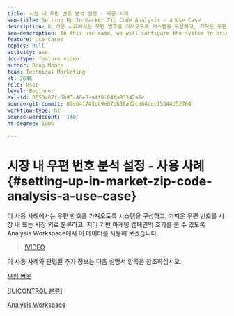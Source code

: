 ```yaml
---
title: 시장 내 우편 번호 분석 설정 - 사용 사례
seo-title: Setting Up In-Market Zip Code Analysis - a Use Case
description: 이 사용 사례에서는 우편 번호를 가져오도록 시스템을 구성하고, 가져온 우편 번호를 시장 내 또는 시장 외로 분류하고, 지리 기반 마케팅 캠페인의 효과를 볼 수 있도록 Analysis Workspace에서 이 데이터를 사용해 보겠습니다.
seo-description: In this use case, we will configure the system to bring in zip codes, classify them as in-market or out-of-market, and then use this data in Analysis Workspace so that we can see the effectiveness of our geo-targeted marketing campaigns.
feature: Use Cases
topics: null
activity: use
doc-type: feature video
author: Doug Moore
team: Technical Marketing
kt: 2846
role: User
level: Beginner
exl-id: 0650a07f-5b93-40e0-a4f0-04fa83342a1c
source-git-commit: 8fc641743bc9e07b838a22ca64ccc15344d52764
workflow-type: ht
source-wordcount: '148'
ht-degree: 100%

---
```


# 시장 내 우편 번호 분석 설정 - 사용 사례 {#setting-up-in-market-zip-code-analysis-a-use-case}

이 사용 사례에서는 우편 번호를 가져오도록 시스템을 구성하고, 가져온 우편 번호를 시장 내 또는 시장 외로 분류하고, 지리 기반 마케팅 캠페인의 효과를 볼 수 있도록 Analysis Workspace에서 이 데이터를 사용해 보겠습니다.

>[!VIDEO](https://video.tv.adobe.com/v/27052/?quality=12&learn=on)

이 사용 사례와 관련된 추가 정보는 다음 설명서 항목을 참조하십시오.

[우편 번호](https://experienceleague.adobe.com/docs/analytics/components/dimensions/zip-code.html?lang=ko)

[[!UICONTROL 분류]](https://experienceleague.adobe.com/docs/analytics/components/classifications/c-classifications.html?lang=ko)

[Analysis Workspace](https://experienceleague.adobe.com/docs/analytics/analyze/analysis-workspace/home.html?lang=ko)
